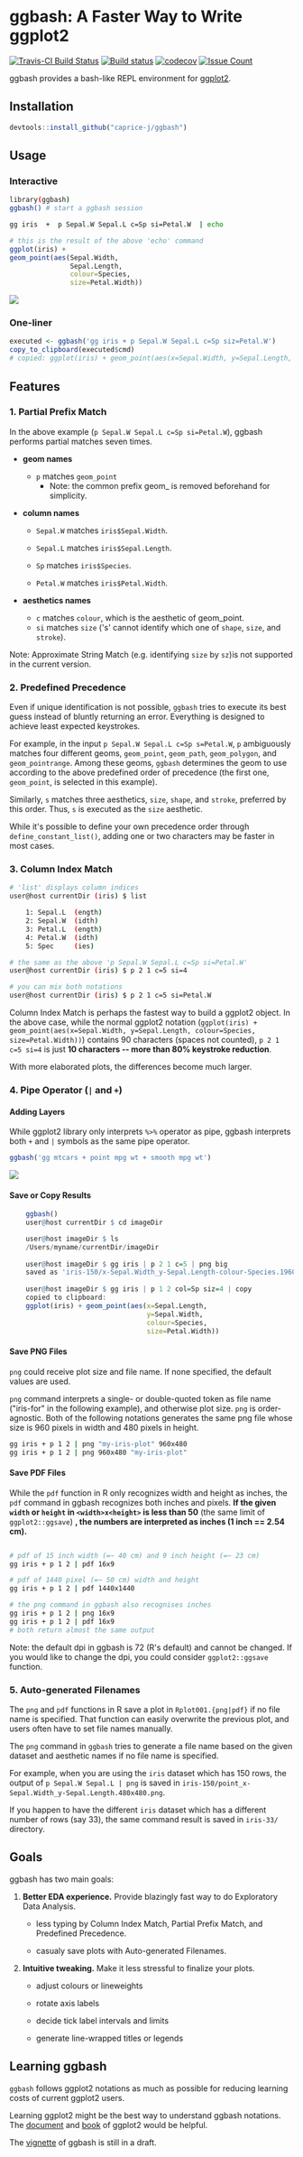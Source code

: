 <!-- README.md is generated from README.Rmd. Please edit that file -->
ggbash: A Faster Way to Write ggplot2
=====================================

[![Travis-CI Build Status](https://travis-ci.org/caprice-j/ggbash.svg?branch=master)](https://travis-ci.org/caprice-j/ggbash) [![Build status](https://ci.appveyor.com/api/projects/status/vfia7i1hfowhpqhs?svg=true)](https://ci.appveyor.com/project/caprice-j/ggbash) [![codecov](https://codecov.io/gh/caprice-j/ggbash/branch/master/graph/badge.svg)](https://codecov.io/gh/caprice-j/ggbash) <!-- [![Coverage Status](https://coveralls.io/repos/github/caprice-j/ggbash/badge.svg)](https://coveralls.io/github/caprice-j/ggbash) --> [![Issue Count](https://codeclimate.com/github/caprice-j/ggbash/badges/issue_count.svg)](https://codeclimate.com/github/caprice-j/ggbash/issues)

ggbash provides a bash-like REPL environment for [ggplot2](https://github.com/tidyverse/ggplot2).

Installation
------------

``` r
devtools::install_github("caprice-j/ggbash")
```

Usage
-----

### Interactive

``` bash
library(ggbash)
ggbash() # start a ggbash session
```

``` bash
gg iris  +  p Sepal.W Sepal.L c=Sp si=Petal.W  | echo
```

``` r
# this is the result of the above 'echo' command
ggplot(iris) +
geom_point(aes(Sepal.Width,
               Sepal.Length,
               colour=Species,
               size=Petal.Width))
```

![](README-example-1.png)

### One-liner

``` r
executed <- ggbash('gg iris + p Sepal.W Sepal.L c=Sp siz=Petal.W')
copy_to_clipboard(executed$cmd)
# copied: ggplot(iris) + geom_point(aes(x=Sepal.Width, y=Sepal.Length, colour=Species, size=Petal.Width))
```

Features
--------

### 1. Partial Prefix Match

In the above example (`p Sepal.W Sepal.L c=Sp si=Petal.W`), ggbash performs partial matches seven times.

-   **geom names**
    -   `p` matches `geom_point`
        -   Note: the common prefix geom\_ is removed beforehand for simplicity.
-   **column names**
    -   `Sepal.W` matches `iris$Sepal.Width`.

    -   `Sepal.L` matches `iris$Sepal.Length`.

    -   `Sp` matches `iris$Species`.

    -   `Petal.W` matches `iris$Petal.Width`.

-   **aesthetics names**
    -   `c` matches `colour`, which is the aesthetic of geom\_point.
    -   `si` matches `size` ('s' cannot identify which one of `shape`, `size`, and `stroke`).

Note: Approximate String Match (e.g. identifying `size` by `sz`)is not supported in the current version.

### 2. Predefined Precedence

Even if unique identification is not possible, `ggbash` tries to execute its best guess instead of bluntly returning an error. Everything is designed to achieve least expected keystrokes.

For example, in the input `p Sepal.W Sepal.L c=Sp s=Petal.W`, `p` ambiguously matches four different geoms, `geom_point`, `geom_path`, `geom_polygon`, and `geom_pointrange`.
Among these geoms, `ggbash` determines the geom to use according to the above predefined order of precedence (the first one, `geom_point`, is selected in this example).

Similarly, `s` matches three aesthetics, `size`, `shape`, and `stroke`, preferred by this order. Thus, `s` is executed as the `size` aesthetic.

While it's possible to define your own precedence order through `define_constant_list()`, adding one or two characters may be faster in most cases.

### 3. Column Index Match

``` bash
# 'list' displays column indices
user@host currentDir (iris) $ list

    1: Sepal.L  (ength)
    2: Sepal.W  (idth)
    3: Petal.L  (ength)
    4: Petal.W  (idth)      
    5: Spec     (ies)

# the same as the above 'p Sepal.W Sepal.L c=Sp si=Petal.W'
user@host currentDir (iris) $ p 2 1 c=5 si=4

# you can mix both notations
user@host currentDir (iris) $ p 2 1 c=5 si=Petal.W
```

Column Index Match is perhaps the fastest way to build a ggplot2 object. In the above case, while the normal ggplot2 notation (`ggplot(iris) + geom_point(aes(x=Sepal.Width, y=Sepal.Length, colour=Species, size=Petal.Width))`) contains 90 characters (spaces not counted), `p 2 1 c=5 si=4` is just **10 characters -- more than 80% keystroke reduction**.

With more elaborated plots, the differences become much larger.

### 4. Pipe Operator (`|` and `+`)

#### Adding Layers

While ggplot2 library only interprets `%>%` operator as pipe, ggbash interprets both `+` and `|` symbols as the same pipe operator.

``` r
ggbash('gg mtcars + point mpg wt + smooth mpg wt')
```

![](README-pipe_example-1.png)

<!-- FIXME impelment gg mtcars mpg wt + point + smooth -->
#### Save or Copy Results

``` r
    ggbash()
    user@host currentDir $ cd imageDir

    user@host imageDir $ ls
    /Users/myname/currentDir/imageDir
    
    user@host imageDir $ gg iris | p 2 1 c=5 | png big
    saved as 'iris-150/x-Sepal.Width_y-Sepal.Length-colour-Species.1960x1440.png'
    
    user@host imageDir $ gg iris | p 1 2 col=Sp siz=4 | copy
    copied to clipboard:
    ggplot(iris) + geom_point(aes(x=Sepal.Length,
                                  y=Sepal.Width,
                                  colour=Species,
                                  size=Petal.Width))
```

#### Save PNG Files

`png` could receive plot size and file name. If none specified, the default values are used.

`png` command interprets a single- or double-quoted token as file name ("iris-for" in the following example), and otherwise plot size. `png` is order-agnostic. Both of the following notations generates the same png file whose size is 960 pixels in width and 480 pixels in height.

``` bash
gg iris + p 1 2 | png "my-iris-plot" 960x480    
gg iris + p 1 2 | png 960x480 "my-iris-plot"
```

#### Save PDF Files

<!-- 1 inch == 2.54 cm -->
While the `pdf` function in R only recognizes width and height as inches, the `pdf` command in ggbash recognizes both inches and pixels. **If the given `width` or `height` in `<width>x<height>` is less than 50** (the same limit of `ggplot2::ggsave`) **, the numbers are interpreted as inches (1 inch == 2.54 cm).**

``` bash

# pdf of 15 inch width (=~ 40 cm) and 9 inch height (=~ 23 cm)
gg iris + p 1 2 | pdf 16x9

# pdf of 1440 pixel (=~ 50 cm) width and height
gg iris + p 1 2 | pdf 1440x1440

# the png command in ggbash also recognises inches
gg iris + p 1 2 | png 16x9
gg iris + p 1 2 | pdf 16x9
# both return almost the same output
```

Note: the default dpi in ggbash is 72 (R's default) and cannot be changed. If you would like to change the dpi, you could consider `ggplot2::ggsave` function.

### 5. Auto-generated Filenames

The `png` and `pdf` functions in R save a plot in `Rplot001.{png|pdf}` if no file name is specified. That function can easily overwrite the previous plot, and users often have to set file names manually.

The `png` command in `ggbash` tries to generate a file name based on the given dataset and aesthetic names if no file name is specified.

For example, when you are using the `iris` dataset which has 150 rows, the output of `p Sepal.W Sepal.L | png` is saved in `iris-150/point_x-Sepal.Width_y-Sepal.Length.480x480.png`.

If you happen to have the different `iris` dataset which has a different number of rows (say 33), the same command result is saved in `iris-33/` directory.

<!-- ### 6. Type-specific For Loop (To Be Implemented) -->
<!-- ```{r, eval=FALSE} -->
<!-- # to be implemented -->
<!-- > str(iris) -->
<!-- 'data.frame':  150 obs. of  5 variables: -->
<!--  $ Sepal.Length: num  5.1 4.9 4.7 4.6 5 5.4 4.6 5 4.4 4.9 ... -->
<!--  $ Sepal.Width : num  3.5 3 3.2 3.1 3.6 3.9 3.4 3.4 2.9 3.1 ... -->
<!--  $ Petal.Length: num  1.4 1.4 1.3 1.5 1.4 1.7 1.4 1.5 1.4 1.5 ... -->
<!--  $ Petal.Width : num  0.2 0.2 0.2 0.2 0.2 0.4 0.3 0.2 0.2 0.1 ... -->
<!--  $ Species     : Factor w/ 3 levels "setosa","versicolor",..: 1 1 1 1 1 1 1 1 1 1 ... -->
<!-- # a : use all five variables (numeric and factor) -->
<!-- user@host imageDir (iris) $ for a in 2:5 point 1 a | pdf -->
<!-- saved as 'iris-150/x-Sepal.Width_y-fora.pdf' (960 x 960) -->
<!-- # a : for loop on four numeric (integer) variables -->
<!-- user@host imageDir (iris) $ for i in 2:5 point 1 i | pdf -->
<!-- saved as 'iris-150/x-Sepal.Width_y-fori.pdf' (960 x 960) -->
<!-- ``` -->
<!-- You might have met `non-numeric argument to 'pairs()'` error. -->
<!-- When you try to generate tens or hundreds of plots, usually -->
<!-- a type-specific error occurs and users are required to subset -->
<!-- dataset columns by types. -->
<!-- In `ggbash`, the for-loop variable expresses its type as follows: -->
<!-- +  `for a in 1:5` : **A**ll five variables will be iterated. -->
<!-- +  `for c in 1:5` : **C**haracter variables among five columns will be iterated. -->
<!-- +  `for f in 1:5` : **F**actor variables among five columns will be iterated. -->
<!-- +  `for i in 1:5` : **I**nteger variables among five columns will be iterated. -->
<!-- +  `for n in 1:5` : **N**umeric variables among five columns will be iterated. -->
<!-- (Note: boolean variables will also be iterated in `i` and `n` cases.) -->
<!-- #### TODO how can we encode scales/facets/themes differences? -->
<!-- Scales are ... -->
<!-- Facets are ... -->
<!-- for is by pdf extension and i values -->
<!-- Themes are abstracted away and not encoded in file names. -->
Goals
-----

ggbash has two main goals:

1.  **Better EDA experience.** Provide blazingly fast way to do Exploratory Data Analysis.

    -   less typing by Column Index Match, Partial Prefix Match, and Predefined Precedence.

    -   casualy save plots with Auto-generated Filenames.

2.  **Intuitive tweaking.** Make it less stressful to finalize your plots.

    -   adjust colours or lineweights

    -   rotate axis labels

    -   decide tick label intervals and limits

    -   generate line-wrapped titles or legends

Learning ggbash
---------------

`ggbash` follows ggplot2 notations as much as possible for reducing learning costs of current ggplot2 users.

Learning ggplot2 might be the best way to understand ggbash notations. The [document](http://docs.ggplot2.org/current/) and [book](https://github.com/hadley/ggplot2-book) of ggplot2 would be helpful.

The [vignette](https://github.com/caprice-j/ggbash/blob/master/vignettes/Introduction-to-ggbash.Rmd) of ggbash is still in a draft.
